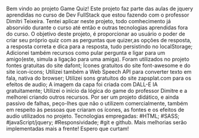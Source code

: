 Bem vindo ao projeto Game Quiz!
Este projeto faz parte das aulas de jquery aprendidas no curso de Dev FullStack que estou fazendo com o professor Dimitri Teixeira. Tentei  aplicar neste projeto, todo comhecimento já absorvido durante o curso até então e outras tecnologias aprendidas fora do curso. O objetivo deste projeto, é proporcionar ao usuário o poder de criar seu próprio quiz com as perguntas que quizer,as opções de resposta, a resposta correta e dica para a resposta, tudo persistindo no localStorage; Adicionei também recursos como pular pergunta e ligar para um amigo(este, simula a ligação para uma amiga).
Foram utilizados no projeto fontes gratuitas do site dafont;
Ícones gratuitos do site font-awesome e do site icon-icons;
Utilizei também a Web Speech API para converter texto em fala, nativa do browser;
Utilizei sons gratuítos do site zapsplat.com para os efeitos de audio;
A imagem da capa foi criada com DALL-E IA gratuitamente;
Utilizei o início da lógica do game do professor Dimitre e a melhorei criando outros recursos.
Por ser um projeto didático, e ainda passivo de falhas, peço-lhes que não o utilizem comercialmente, também em respeito às pessoas que criaram os ícones, as fontes e os efeitos de audio utilizados no projeto.
Tecnologias empregadas:
#HTML;
#SASS;
#javaScript/jquery;
#Responsividade;
#git e github.
Mais melhorias serão implementadas mais a frente!
Espero que curtam!



